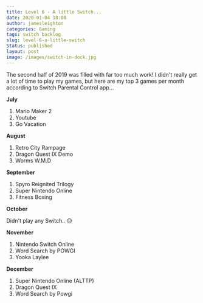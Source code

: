 ```yaml
---
title: Level 6 - A little Switch...
date: 2020-01-04 18:08
author: jamesleighton
categories: Gaming
tags: switch backlog
slug: level-6-a-little-switch
Status: published
layout: post
image: /images/switch-in-dock.jpg
---
```

The second half of 2019 was filled with far too much work! I didn't really get a lot of time to play my games, but here are my top 3 games per month according to Switch Parental Control app...

**July**

1. Mario Maker 2
2. Youtube
3. Go Vacation

**August**

1. Retro City Rampage
2. Dragon Quest IX Demo
3. Worms W.M.D

**September**

1. Spyro Reignited Trilogy
2. Super Nintendo Online
3. Fitness Boxing

**October**

Didn't play any Switch.. 😔

**November**

1. Nintendo Switch Online
2. Word Search by POWGI
3. Yooka Laylee

**December**

1. Super Nintendo Online (ALTTP)
2. Dragon Quest IX
3. Word Search by Powgi

